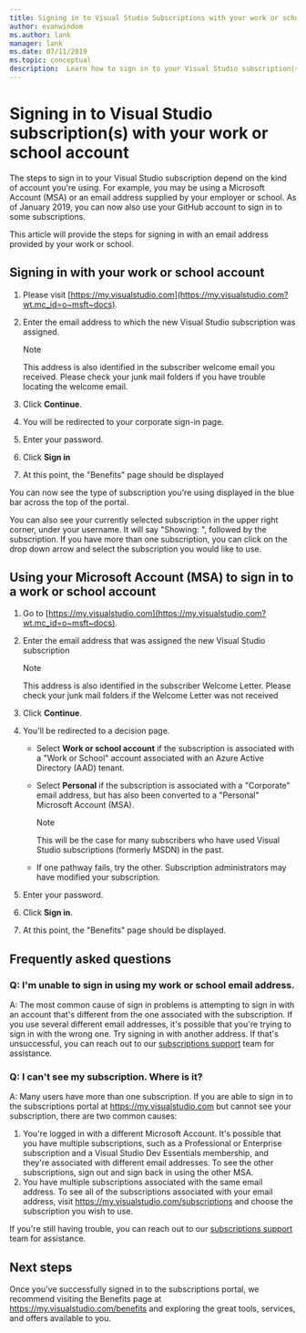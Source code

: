 ```yaml
---
title: Signing in to Visual Studio Subscriptions with your work or school account | Microsoft Docs
author: evanwindom
ms.author: lank
manager: lank
ms.date: 07/11/2019
ms.topic: conceptual
description:  Learn how to sign in to your Visual Studio subscription(s) with your work or school account. 
---
```


# Signing in to Visual Studio subscription(s) with your work or school account 

The steps to sign in to your Visual Studio subscription depend on the kind of account you're using.  For example, you may be using a Microsoft Account (MSA) or an email address supplied by your employer or school.  As of January 2019, you can now also use your GitHub account to sign in to some subscriptions. 

This article will provide the steps for signing in with an email address provided by your work or school.

## Signing in with your work or school account

1. Please visit [https://my.visualstudio.com](https://my.visualstudio.com?wt.mc_id=o~msft~docs).
2. Enter the email address to which the new Visual Studio subscription was assigned.

   > [!NOTE]
   > This address is also identified in the subscriber welcome email you received. Please check your junk mail folders if you have trouble locating the welcome email.

3. Click **Continue**.
4. You will be redirected to your corporate sign-in page.
5. Enter your password.
6. Click **Sign in**
7. At this point, the "Benefits" page should be displayed

You can now see the type of subscription you're using displayed in the blue bar across the top of the portal.

You can also see your currently selected subscription in the upper right corner, under your username.  It will say "Showing: ", followed by the subscription.  If you have more than one subscription, you can click on the drop down arrow and select the subscription you would like to use.

## Using your Microsoft Account (MSA) to sign in to a work or school account

1. Go to [https://my.visualstudio.com](https://my.visualstudio.com?wt.mc_id=o~msft~docs).
2. Enter the email address that was assigned the new Visual Studio subscription

   > [!NOTE]
   > This address is also identified in the subscriber Welcome Letter. Please check your junk mail folders if the Welcome Letter was not received

3. Click **Continue**.
4. You'll be redirected to a decision page.
    - Select **Work or school account** if the subscription is associated with a "Work or School" account associated with an Azure Active Directory (AAD) tenant.
    - Select **Personal** if the subscription is associated with a "Corporate" email address, but has also been converted to a "Personal" Microsoft Account (MSA).

        > [!NOTE]
        > This will be the case for many subscribers who have used Visual Studio subscriptions (formerly MSDN) in the past.

    - If one pathway fails, try the other.  Subscription administrators may have modified your subscription.

5. Enter your password.
6. Click **Sign in**.
7. At this point, the "Benefits" page should be displayed.

## Frequently asked questions
### Q:  I'm unable to sign in using my work or school email address.  
A:  The most common cause of sign in problems is attempting to sign in with an account that's different from the one associated with the subscription.  If you use several different email addresses, it's possible that you're trying to sign in with the wrong one.  Try signing in with another address.  If that's unsuccessful, you can reach out to our [subscriptions support](https://visualstudio.microsoft.com/subscriptions/support/) team for assistance.  

### Q:  I can't see my subscription. Where is it?
A:  Many users have more than one subscription.  If you are able to sign in to the subscriptions portal at https://my.visualstudio.com but cannot see your subscription, there are two common causes:
1. You're logged in with a different Microsoft Account.  It's possible that you have multiple subscriptions, such as a Professional or Enterprise subscription and a Visual Studio Dev Essentials membership, and they're associated with different email addresses. To see the other subscriptions, sign out and sign back in using the other MSA.
2. You have multiple subscriptions associated with the same email address.  To see all of the subscriptions associated with your email address, visit https://my.visualstudio.com/subscriptions and choose the subscription you wish to use. 

If you're still having trouble, you can reach out to our [subscriptions support](https://visualstudio.microsoft.com/subscriptions/support/) team for assistance.  

## Next steps
Once you've successfully signed in to the subscriptions portal, we recommend visiting the Benefits page at https://my.visualstudio.com/benefits and exploring the great tools, services, and offers available to you.  